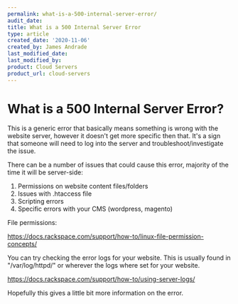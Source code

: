 ```yaml
---
permalink: what-is-a-500-internal-server-error/
audit_date:
title: What is a 500 Internal Server Error
type: article
created_date: '2020-11-06'
created_by: James Andrade
last_modified_date:
last_modified_by:
product: Cloud Servers
product_url: cloud-servers
---
```


# What is a 500 Internal Server Error?

This is a generic error that basically means something is wrong with the website server, however it doesn't get more specific then that. It's a sign that someone will need to log into the server and troubleshoot/investigate the issue. 

There can be a number of issues that could cause this error, majority of the time it will be server-side: 

1. Permissions on website content files/folders 
2. Issues with .htaccess file
3. Scripting errors 
4. Specific errors with your CMS (wordpress, magento)

File permissions:

https://docs.rackspace.com/support/how-to/linux-file-permission-concepts/

You can try checking the error logs for your website. This is usually found in "/var/log/httpd/" or wherever the logs where set for your website. 

https://docs.rackspace.com/support/how-to/using-server-logs/

Hopefully this gives a little bit more information on the error.
